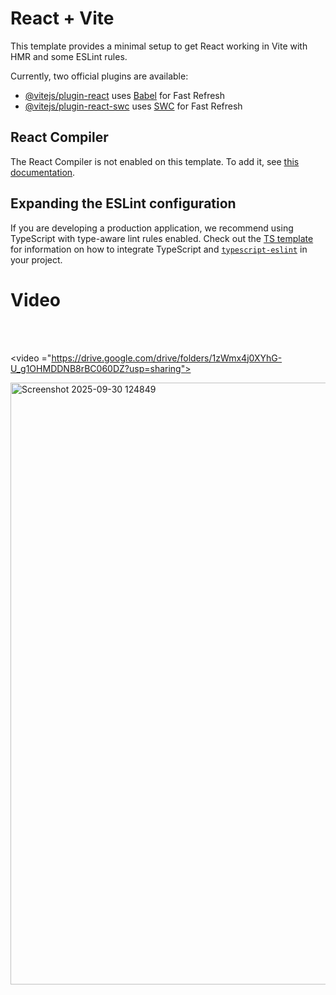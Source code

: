 # React + Vite

This template provides a minimal setup to get React working in Vite with HMR and some ESLint rules.

Currently, two official plugins are available:

- [@vitejs/plugin-react](https://github.com/vitejs/vite-plugin-react/blob/main/packages/plugin-react) uses [Babel](https://babeljs.io/) for Fast Refresh
- [@vitejs/plugin-react-swc](https://github.com/vitejs/vite-plugin-react/blob/main/packages/plugin-react-swc) uses [SWC](https://swc.rs/) for Fast Refresh

## React Compiler

The React Compiler is not enabled on this template. To add it, see [this documentation](https://react.dev/learn/react-compiler/installation).

## Expanding the ESLint configuration

If you are developing a production application, we recommend using TypeScript with type-aware lint rules enabled. Check out the [TS template](https://github.com/vitejs/vite/tree/main/packages/create-vite/template-react-ts) for information on how to integrate TypeScript and [`typescript-eslint`](https://typescript-eslint.io) in your project.

<h1>Video</h1>
<br><br>

<video ="https://drive.google.com/drive/folders/1zWmx4j0XYhG-U_g1OHMDDNB8rBC060DZ?usp=sharing">

<img width="1906" height="963" alt="Screenshot 2025-09-30 124849" src="https://github.com/user-attachments/assets/2c43b437-aa2f-4638-9e12-3d688edc2cd7" />

